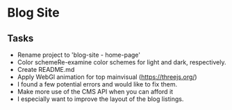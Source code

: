 # Blog Site

## Tasks

- Rename project to 'blog-site - home-page'
- Color schemeRe-examine color schemes for light and dark, respectively.
- Create README.md
- Apply WebGl animation for top mainvisual (https://threejs.org/)
- I found a few potential errors and would like to fix them.
- Make more use of the CMS API when you can afford it
- I especially want to improve the layout of the blog listings.
